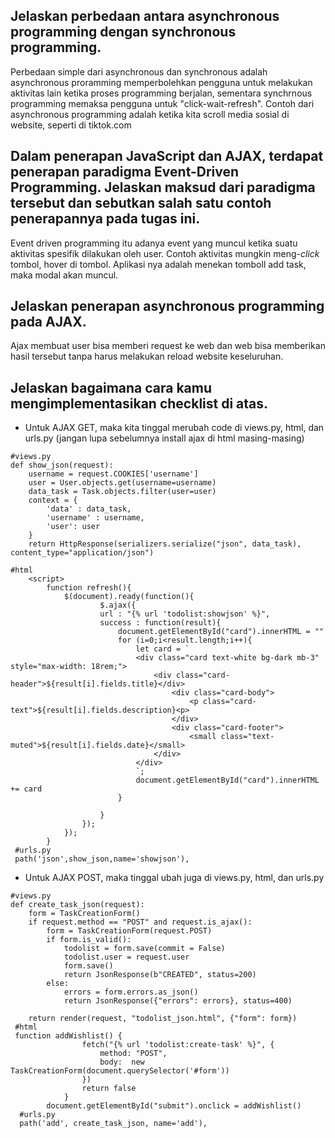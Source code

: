 ## Jelaskan perbedaan antara asynchronous programming dengan synchronous programming.
Perbedaan simple dari asynchronous dan synchronous adalah asynchronous proramming memperbolehkan pengguna untuk melakukan aktivitas lain ketika proses programming berjalan, sementara synchrnous programming memaksa pengguna untuk "click-wait-refresh".
Contoh dari asynchronous programming adalah ketika kita scroll media sosial di website, seperti di tiktok.com
## Dalam penerapan JavaScript dan AJAX, terdapat penerapan paradigma Event-Driven Programming. Jelaskan maksud dari paradigma tersebut dan sebutkan salah satu contoh penerapannya pada tugas ini.
Event driven programming itu adanya event yang muncul ketika suatu aktivitas spesifik dilakukan oleh user. Contoh aktivitas mungkin meng-_click_ tombol, hover di tombol. Aplikasi nya adalah menekan tomboll add task, maka modal akan muncul.
## Jelaskan penerapan asynchronous programming pada AJAX.
Ajax membuat user bisa memberi request ke web dan web bisa memberikan hasil tersebut tanpa harus melakukan reload website keseluruhan.
##  Jelaskan bagaimana cara kamu mengimplementasikan checklist di atas.
- Untuk AJAX GET, maka kita tinggal merubah code di views.py, html, dan urls.py (jangan lupa sebelumnya install ajax di html masing-masing)

```
#views.py
def show_json(request):
    username = request.COOKIES['username']
    user = User.objects.get(username=username)
    data_task = Task.objects.filter(user=user)
    context = {
        'data' : data_task,
        'username' : username,
        'user': user
    }
    return HttpResponse(serializers.serialize("json", data_task), content_type="application/json")

#html
    <script>
        function refresh(){
            $(document).ready(function(){
                    $.ajax({
                    url : "{% url 'todolist:showjson' %}",
                    success : function(result){
                        document.getElementById("card").innerHTML = ""
                        for (i=0;i<result.length;i++){
                            let card = `
                            <div class="card text-white bg-dark mb-3" style="max-width: 18rem;">
                                <div class="card-header">${result[i].fields.title}</div>
                                    <div class="card-body">
                                        <p class="card-text">${result[i].fields.description}<p>
                                    </div>
                                    <div class="card-footer">
                                        <small class="text-muted">${result[i].fields.date}</small>
                                </div>
                            </div>
                            `;
                            document.getElementById("card").innerHTML += card
                        }
        
                    }
                });
            });
        }
 #urls.py
 path('json',show_json,name='showjson'),
```
- Untuk AJAX POST, maka tinggal ubah juga di views.py, html, dan urls.py

```
#views.py
def create_task_json(request):
    form = TaskCreationForm()
    if request.method == "POST" and request.is_ajax():
        form = TaskCreationForm(request.POST)
        if form.is_valid():
            todolist = form.save(commit = False)
            todolist.user = request.user
            form.save()
            return JsonResponse(b"CREATED", status=200)
        else:
            errors = form.errors.as_json()
            return JsonResponse({"errors": errors}, status=400)

    return render(request, "todolist_json.html", {"form": form})
 #html
 function addWishlist() {
                fetch("{% url 'todolist:create-task' %}", {
                    method: "POST",
                    body:  new TaskCreationForm(document.querySelector('#form'))
                })
                return false
            }
        document.getElementById("submit").onclick = addWishlist()
  #urls.py
  path('add', create_task_json, name='add'),

 
```
